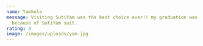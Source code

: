 ```yaml
---
name: Yamkela
message: Visiting SutiYam was the best choice ever!! my graduation was perfect
  because of SutiYam suit.
rating: 4
image: /images/uploads/yam.jpg
---
```

